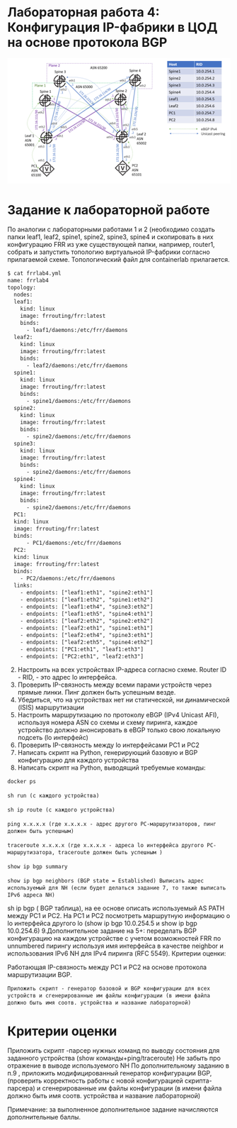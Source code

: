 # Лабораторная работа 4: Конфигурация IP-фабрики в ЦОД на основе протокола BGP


![Cхема лабораторной работы](../../images/dc_fabric_bgp.png)

# Задание к лабораторной работе
По аналогии с лабораторными работами 1 и 2 (необходимо создать папки leaf1, leaf2, spine1, spine2, spine3, spine4 и скопировать в них конфигурацию FRR из уже существующей папки, например, router1, собрать и запустить топологию виртуальной IP-фабрики согласно прилагаемой схеме. Топологический файл для containerlab прилагается.

```
$ cat frrlab4.yml
name: frrlab4
topology:
  nodes:
  leaf1:
    kind: linux
    image: frrouting/frr:latest
    binds:
      - leaf1/daemons:/etc/frr/daemons
  leaf2:
    kind: linux
    image: frrouting/frr:latest
    binds:
      - leaf2/daemons:/etc/frr/daemons
  spine1:
    kind: linux
    image: frrouting/frr:latest
    binds:
      - spine1/daemons:/etc/frr/daemons
  spine2:
    kind: linux
    image: frrouting/frr:latest
    binds:
      - spine2/daemons:/etc/frr/daemons
  spine3:
    kind: linux
    image: frrouting/frr:latest
    binds:
      - spine2/daemons:/etc/frr/daemons
  spine4:
    kind: linux
    image: frrouting/frr:latest
    binds:
      - spine2/daemons:/etc/frr/daemons
  PC1:
  kind: linux
  image: frrouting/frr:latest
  binds:
      - PC1/daemons:/etc/frr/daemons
  PC2:
  kind: linux
  image: frrouting/frr:latest
  binds:
    - PC2/daemons:/etc/frr/daemons
  links:
    - endpoints: ["leaf1:eth1", "spine2:eth1"]
    - endpoints: ["leaf1:eth2", "spine1:eth2"]
    - endpoints: ["leaf1:eth4", "spine3:eth2"]
    - endpoints: ["leaf1:eth5", "spine4:eth1"]
    - endpoints: ["leaf2:eth2", "spine2:eth2"]
    - endpoints: ["leaf2:eth1", "spine1:eth1"]
    - endpoints: ["leaf2:eth4", "spine3:eth1"]
    - endpoints: ["leaf2:eth5", "spine4:eth2"]
    - endpoints: ["PC1:eth1", "leaf1:eth3"]
    - endpoints: ["PC2:eth1", "leaf2:eth3"]
```

2. Настроить на всех устройствах IP-адреса согласно схеме. Router ID - RID, - это адрес lo интерфейса.
3. Проверить IP-связность между всеми парами устройств через прямые линки. Пинг должен быть успешным везде.
4. Убедиться, что на устройствах нет ни статической, ни динамической (ISIS) маршрутизации
5. Настроить маршрутизацию по протоколу eBGP (IPv4 Unicast AFI), используя номера ASN со схемы и схему пиринга, каждое устройство должно анонсировать в eBGP только свою локальную подсеть (lo интерфейс)
6. Проверить IP-связность между lo интерфейсами РС1 и РС2
7. Написать скрипт на Python, генерирующий базовую и BGP конфигурацию для каждого устройства
8. Написать скрипт на Python, выводящий требуемые команды:

```
docker ps

sh run (с каждого устройства)

sh ip route (с каждого устройства)

ping x.x.x.x (где x.x.x.x - адрес другого РС-маршрутизаторов, пинг должен быть успешным)

traceroute x.x.x.x (где x.x.x.x - адреса lo интерфейса другого РС-маршрутизатора, traceroute должен быть успешным )

show ip bgp summary

show ip bgp neighbors (BGP state = Established) Выписать адрес используемый для NH (если будет делаться задание 7, то также выписать IPv6 адреса NH)
```
sh ip bgp ( BGP таблица), на ее основе описать используемый AS PATH между РС1 и РС2. На РС1 и РС2 посмотреть маршрутную информацию о lo интерфейса другого lo (show ip bgp 10.0.254.5 и show ip bgp 10.0.254.6)
9.Дополнительное задание на 5+: переделать BGP конфигурацию на каждом устройстве с учетом возможностей FRR по unnumbered пирингу используя имя интерфейса в качестве neighbor и использования IPv6 NH для IPv4 пиринга (RFC 5549).
Критерии оценки:

Работающая IP-связность между РС1 и PC2 на основе протокола маршрутизации BGP.

    Приложить скрипт - генератор базовой и BGP конфигурации для всех устройств и сгенерированные им файлы конфигурации (в имени файла должно быть имя соотв. устройства и название лабораторной)

# Критерии оценки
Приложить скрипт -парсер нужных команд по выводу состояния для заданного устройства (show команды+ping/traceroute)
Не забыть про отражение в выводе используемого NH
По дополнительному заданию в п.9 , приложить модифицированный генератор конфигурации BGP, (проверить корректность работы с новой конфигурацией скрипта-парсера) и сгенерированные им файлы конфигурации (в имени файла должно быть имя соотв. устройства и название лабораторной)

Примечание: за выполненное дополнительное задание начисляются дополнительные баллы.